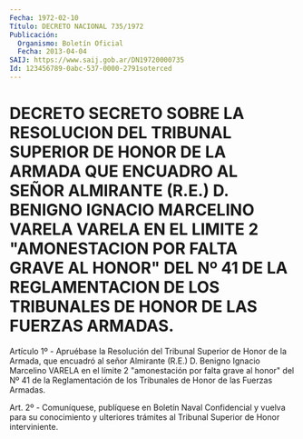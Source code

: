 ```yaml
---
Fecha: 1972-02-10
Título: DECRETO NACIONAL 735/1972
Publicación:
  Organismo: Boletín Oficial
  Fecha: 2013-04-04
SAIJ: https://www.saij.gob.ar/DN19720000735
Id: 123456789-0abc-537-0000-2791soterced
---
```

# DECRETO SECRETO SOBRE LA RESOLUCION DEL TRIBUNAL SUPERIOR DE HONOR DE LA ARMADA QUE ENCUADRO AL SEÑOR ALMIRANTE (R.E.) D. BENIGNO IGNACIO MARCELINO VARELA VARELA EN EL LIMITE 2 "AMONESTACION POR FALTA GRAVE AL HONOR" DEL Nº 41 DE LA REGLAMENTACION DE LOS TRIBUNALES DE HONOR DE LAS FUERZAS ARMADAS.

<a id="1"></a>
Artículo 1º - Apruébase la Resolución del Tribunal Superior de Honor de la Armada, que encuadró al señor Almirante (R.E.) D. Benigno Ignacio Marcelino VARELA en el límite 2 "amonestación por falta grave al honor" del Nº 41 de la Reglamentación de los Tribunales de Honor de las Fuerzas Armadas.

<a id="2"></a>
Art. 2º - Comuníquese, publíquese en Boletín Naval Confidencial y vuelva para su conocimiento y ulteriores trámites al Tribunal Superior de Honor interviniente.